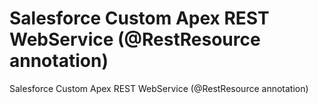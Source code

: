 # Salesforce Custom Apex REST WebService (@RestResource annotation)
Salesforce Custom Apex REST WebService (@RestResource annotation)
